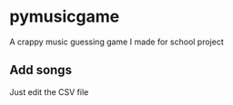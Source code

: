 # pymusicgame
A crappy music guessing game I made for school project

## Add songs
Just edit the CSV file
